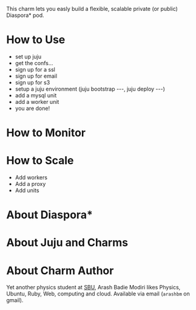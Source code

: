 This charm lets you easly build a flexible, scalable private (or public) Diaspora\* pod.

# How to Use

* set up juju
* get the confs...
* sign up for a ssl
* sign up for email
* sign up for s3
* setup a juju environment (juju bootstrap ---, juju deploy ---)
* add a mysql unit
* add a worker unit
* you are done!

# How to Monitor

# How to Scale

* Add workers
* Add a proxy
* Add units

# About Diaspora\*

# About Juju and Charms

# About Charm Author

Yet another physics student at [SBU](http://en.wikipedia.org/wiki/Shahid_Beheshti_University), Arash Badie Modiri likes Physics, Ubuntu, Ruby, Web, computing and cloud. Available via email (`arashbm` on gmail).
